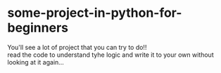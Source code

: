 # some-project-in-python-for-beginners

You'll see a lot of project that you can try to do!!<br>
read the code to understand tyhe logic and write it to your own without looking at it again...<br>
